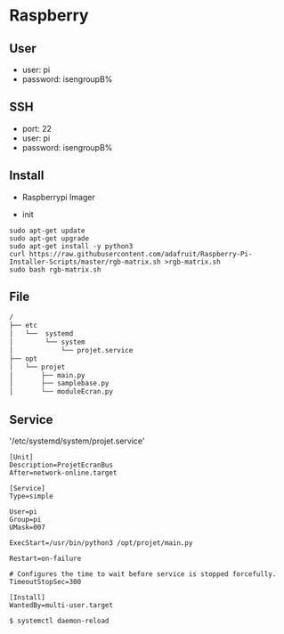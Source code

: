 # Raspberry
## User
 - user: pi
 - password: isengroupB%
## SSH
  - port: 22
  - user: pi
  - password: isengroupB%

## Install
 - Raspberrypi Imager

 - init
 ```
sudo apt-get update
sudo apt-get upgrade
sudo apt-get install -y python3
curl https://raw.githubusercontent.com/adafruit/Raspberry-Pi-Installer-Scripts/master/rgb-matrix.sh >rgb-matrix.sh
sudo bash rgb-matrix.sh
```
## File

```bash
/
├── etc
│   └──  systemd
│        └── system
│            └── projet.service
├── opt
│   └── projet
│       ├── main.py
│       ├── samplebase.py
│       └── moduleEcran.py
```

## Service

'/etc/systemd/system/projet.service'
```
[Unit]
Description=ProjetEcranBus
After=network-online.target

[Service]
Type=simple

User=pi
Group=pi
UMask=007

ExecStart=/usr/bin/python3 /opt/projet/main.py

Restart=on-failure

# Configures the time to wait before service is stopped forcefully.
TimeoutStopSec=300

[Install]
WantedBy=multi-user.target
```
```
$ systemctl daemon-reload
```

